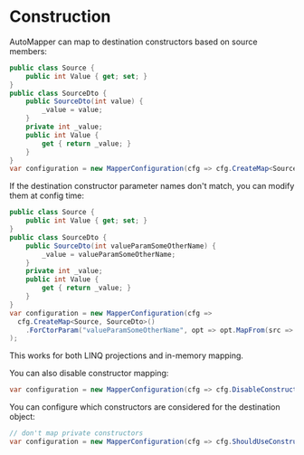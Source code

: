 # Construction

AutoMapper can map to destination constructors based on source members:

```c#
public class Source {
    public int Value { get; set; }
}
public class SourceDto {
    public SourceDto(int value) {
        _value = value;
    }
    private int _value;
    public int Value {
        get { return _value; }
    }
}
var configuration = new MapperConfiguration(cfg => cfg.CreateMap<Source, SourceDto>());
```

If the destination constructor parameter names don't match, you can modify them at config time:

```c#
public class Source {
    public int Value { get; set; }
}
public class SourceDto {
    public SourceDto(int valueParamSomeOtherName) {
        _value = valueParamSomeOtherName;
    }
    private int _value;
    public int Value {
        get { return _value; }
    }
}
var configuration = new MapperConfiguration(cfg =>
  cfg.CreateMap<Source, SourceDto>()
    .ForCtorParam("valueParamSomeOtherName", opt => opt.MapFrom(src => src.Value))
);
```

This works for both LINQ projections and in-memory mapping.

You can also disable constructor mapping:    

```c#
var configuration = new MapperConfiguration(cfg => cfg.DisableConstructorMapping());
```

You can configure which constructors are considered for the destination object:

```c#
// don't map private constructors
var configuration = new MapperConfiguration(cfg => cfg.ShouldUseConstructor = ci => !ci.IsPrivate);
```
